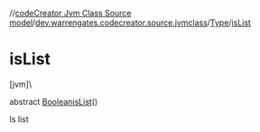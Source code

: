 //[codeCreator Jvm Class Source model](../../../index.md)/[dev.warrengates.codecreator.source.jvmclass](../index.md)/[Type](index.md)/[isList](is-list.md)

# isList

[jvm]\

abstract [Boolean](https://docs.oracle.com/javase/8/docs/api/java/lang/Boolean.html)[isList](is-list.md)()

Is list
